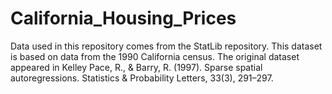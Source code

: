 # California_Housing_Prices
Data used  in this repository comes from the StatLib repository. This dataset is based on data from the 1990 California census. The original dataset appeared in Kelley Pace, R., &amp; Barry, R. (1997). Sparse spatial autoregressions. Statistics &amp; Probability Letters, 33(3), 291–297.
